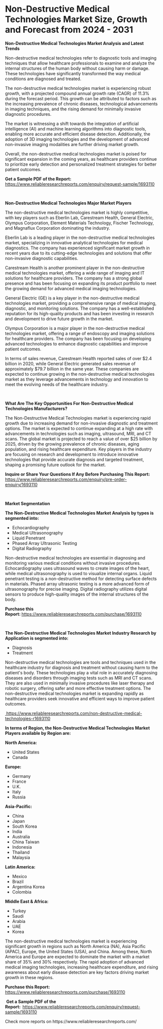 <p><h1>Non-Destructive Medical Technologies Market Size, Growth and Forecast from 2024 - 2031</h1></p><p><strong>Non-Destructive Medical Technologies Market Analysis and Latest Trends</strong></p>
<p><p>Non-destructive medical technologies refer to diagnostic tools and imaging techniques that allow healthcare professionals to examine and analyze the internal structures of the human body without causing harm or damage. These technologies have significantly transformed the way medical conditions are diagnosed and treated.</p><p>The non-destructive medical technologies market is experiencing robust growth, with a projected compound annual growth rate (CAGR) of 11.3% during the forecast period. This growth can be attributed to factors such as the increasing prevalence of chronic diseases, technological advancements in imaging techniques, and the rising demand for minimally invasive diagnostic procedures.</p><p>The market is witnessing a shift towards the integration of artificial intelligence (AI) and machine learning algorithms into diagnostic tools, enabling more accurate and efficient disease detection. Additionally, the adoption of 3D imaging technologies and the development of advanced non-invasive imaging modalities are further driving market growth.</p><p>Overall, the non-destructive medical technologies market is poised for significant expansion in the coming years, as healthcare providers continue to prioritize early detection and personalized treatment strategies for better patient outcomes.</p></p>
<p><strong>Get a Sample PDF of the Report:&nbsp;</strong> <a href="https://www.reliableresearchreports.com/enquiry/request-sample/1693110">https://www.reliableresearchreports.com/enquiry/request-sample/1693110</a></p>
<p>&nbsp;</p>
<p><strong>Non-Destructive Medical Technologies Major Market Players</strong></p>
<p><p>The non-destructive medical technologies market is highly competitive, with key players such as Eberlin Lab, Carestream Health, General Electric, Olympus Corporation, Element Materials Technology, Fischer Technology, and Magnaflux Corporation dominating the industry. </p><p>Eberlin Lab is a leading player in the non-destructive medical technologies market, specializing in innovative analytical technologies for medical diagnostics. The company has experienced significant market growth in recent years due to its cutting-edge technologies and solutions that offer non-invasive diagnostic capabilities.</p><p>Carestream Health is another prominent player in the non-destructive medical technologies market, offering a wide range of imaging and IT solutions for healthcare providers. The company has a strong global presence and has been focusing on expanding its product portfolio to meet the growing demand for advanced medical imaging technologies.</p><p>General Electric (GE) is a key player in the non-destructive medical technologies market, providing a comprehensive range of medical imaging, diagnostic, and monitoring solutions. The company has a well-established reputation for its high-quality products and has been investing in research and development to drive future growth in the market.</p><p>Olympus Corporation is a major player in the non-destructive medical technologies market, offering a range of endoscopy and imaging solutions for healthcare providers. The company has been focusing on developing advanced technologies to enhance diagnostic capabilities and improve patient outcomes.</p><p>In terms of sales revenue, Carestream Health reported sales of over $2.4 billion in 2020, while General Electric generated sales revenue of approximately $79.7 billion in the same year. These companies are expected to continue growing in the non-destructive medical technologies market as they leverage advancements in technology and innovation to meet the evolving needs of the healthcare industry.</p></p>
<p>&nbsp;</p>
<p><strong>What Are The Key Opportunities For Non-Destructive Medical Technologies Manufacturers?</strong></p>
<p><p>The Non-Destructive Medical Technologies market is experiencing rapid growth due to increasing demand for non-invasive diagnostic and treatment options. The market is expected to continue expanding at a high rate with advancements in technologies such as imaging, ultrasound, MRI, and CT scans. The global market is projected to reach a value of over $25 billion by 2025, driven by the growing prevalence of chronic diseases, aging population, and rising healthcare expenditure. Key players in the industry are focusing on research and development to introduce innovative technologies that provide accurate diagnosis and targeted treatment, shaping a promising future outlook for the market.</p></p>
<p><strong>Inquire or Share Your Questions If Any Before Purchasing This Report:</strong> <a href="https://www.reliableresearchreports.com/enquiry/pre-order-enquiry/1693110">https://www.reliableresearchreports.com/enquiry/pre-order-enquiry/1693110</a></p>
<p>&nbsp;</p>
<p><strong>Market Segmentation</strong></p>
<p><strong>The Non-Destructive Medical Technologies Market Analysis by types is segmented into:</strong></p>
<p><ul><li>Echocardiography</li><li>Medical Ultrasonography</li><li>Liquid Penetrant</li><li>Phased Array Ultrasonic Testing</li><li>Digital Radiography</li></ul></p>
<p><p>Non-destructive medical technologies are essential in diagnosing and monitoring various medical conditions without invasive procedures. Echocardiography uses ultrasound waves to create images of the heart, while medical ultrasonography is used to visualize internal organs. Liquid penetrant testing is a non-destructive method for detecting surface defects in materials. Phased array ultrasonic testing is a more advanced form of ultrasonography for precise imaging. Digital radiography utilizes digital sensors to produce high-quality images of the internal structures of the body.</p></p>
<p><strong>Purchase this Report:&nbsp;</strong><a href="https://www.reliableresearchreports.com/purchase/1693110">https://www.reliableresearchreports.com/purchase/1693110</a></p>
<p>&nbsp;</p>
<p><strong>The Non-Destructive Medical Technologies Market Industry Research by Application is segmented into:</strong></p>
<p><ul><li>Diagnosis</li><li>Treatment</li></ul></p>
<p><p>Non-destructive medical technologies are tools and techniques used in the healthcare industry for diagnosis and treatment without causing harm to the patient's body. These technologies play a vital role in accurately diagnosing diseases and disorders through imaging tests such as MRI and CT scans. They are also used in minimally invasive procedures like laser therapy and robotic surgery, offering safer and more effective treatment options. The non-destructive medical technologies market is expanding rapidly as healthcare providers seek innovative and efficient ways to improve patient outcomes.</p></p>
<p><a href="https://www.reliableresearchreports.com/non-destructive-medical-technologies-r1693110">&nbsp;https://www.reliableresearchreports.com/non-destructive-medical-technologies-r1693110</a></p>
<p><strong>In terms of Region, the Non-Destructive Medical Technologies Market Players available by Region are:</strong></p>
<p>
    <p> <strong> North America: </strong>
        <ul>
            <li>United States</li>
            <li>Canada</li>
        </ul>
        </p> 
    <p> <strong> Europe: </strong>
        <ul>
            <li>Germany</li>
            <li>France</li>
            <li>U.K.</li>
            <li>Italy</li>
            <li>Russia</li>
        </ul>
        </p> 
    <p> <strong> Asia-Pacific: </strong>
        <ul>
            <li>China</li>
            <li>Japan</li>
            <li>South Korea</li>
            <li>India</li>
            <li>Australia</li>
            <li>China Taiwan</li>
            <li>Indonesia</li>
            <li>Thailand</li>
            <li>Malaysia</li>
        </ul>
        </p> 
    <p> <strong> Latin America: </strong>
        <ul>
            <li>Mexico</li>
            <li>Brazil</li>
            <li>Argentina Korea</li>
            <li>Colombia</li>
        </ul>
        </p> 
    <p> <strong> Middle East & Africa: </strong>
        <ul>
            <li>Turkey</li>
            <li>Saudi</li>
            <li>Arabia</li>
            <li>UAE</li>
            <li>Korea</li>
        </ul>
    </p>
    </p>
<p><p>The non-destructive medical technologies market is experiencing significant growth in regions such as North America (NA), Asia Pacific (APAC), Europe, the United States (USA), and China. Among these, North America and Europe are expected to dominate the market with a market share of 35% and 30% respectively. The rapid adoption of advanced medical imaging technologies, increasing healthcare expenditure, and rising awareness about early disease detection are key factors driving market growth in these regions.</p></p>
<p><strong>Purchase this Report: </strong><a href="https://www.reliableresearchreports.com/purchase/1693110">https://www.reliableresearchreports.com/purchase/1693110</a></p>
<p>&nbsp;<strong>Get a Sample PDF of the Report:&nbsp;&nbsp;</strong><a href="https://www.reliableresearchreports.com/enquiry/request-sample/1693110">https://www.reliableresearchreports.com/enquiry/request-sample/1693110</a></p>
<p><strong></strong></p>
<p>Check more reports on https://www.reliableresearchreports.com/</p>